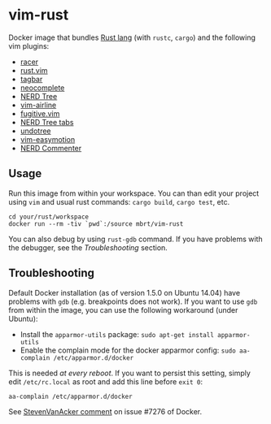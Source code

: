 # vim-rust
Docker image that bundles [Rust lang](http://www.rust-lang.org/) (with `rustc`, `cargo`) and the following vim plugins:

* [racer](https://github.com/phildawes/racer)
* [rust.vim](https://github.com/rust-lang/rust.vim)
* [tagbar](https://github.com/majutsushi/tagbar)
* [neocomplete](https://github.com/Shougo/neocomplete)
* [NERD Tree](https://github.com/scrooloose/nerdtree)
* [vim-airline](https://github.com/bling/vim-airline)
* [fugitive.vim](https://github.com/tpope/vim-fugitive)
* [NERD Tree tabs](https://github.com/jistr/vim-nerdtree-tabs)
* [undotree](https://github.com/mbbill/undotree)
* [vim-easymotion](https://github.com/Lokaltog/vim-easymotion)
* [NERD Commenter](https://github.com/scrooloose/nerdcommenter)

## Usage
Run this image from within your workspace. You can than edit your project using `vim` and usual rust commands: `cargo build`, `cargo test`, etc. 

```
cd your/rust/workspace
docker run --rm -tiv `pwd`:/source mbrt/vim-rust
```

You can also debug by using `rust-gdb` command. If you have problems with the debugger, see the *Troubleshooting* section.

## Troubleshooting
Default Docker installation (as of version 1.5.0 on Ubuntu 14.04) have problems with `gdb` (e.g. breakpoints does not work).
If you want to use `gdb` from within the image, you can use the following workaround (under Ubuntu):

* Install the `apparmor-utils` package: `sudo apt-get install apparmor-utils`
* Enable the complain mode for the docker apparmor config: `sudo aa-complain /etc/apparmor.d/docker`

This is needed *at every reboot*. If you want to persist this setting, simply edit `/etc/rc.local` as root and add this line before `exit 0`:

`aa-complain /etc/apparmor.d/docker`

See [StevenVanAcker comment](https://github.com/docker/docker/issues/7276#issuecomment-50436671) on issue #7276 of Docker.
